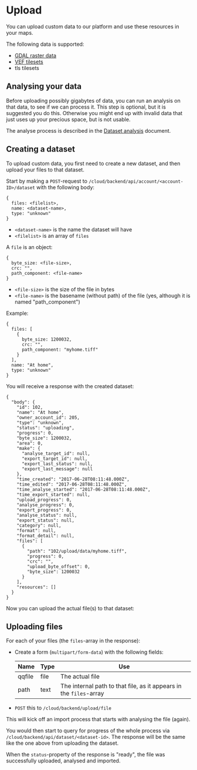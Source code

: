 # Upload

You can upload custom data to our platform and use these resources in your maps.

The following data is supported:

- [GDAL raster data](http://www.gdal.org/formats_list.html)
- [VEF tilesets](https://)
- tls tilesets

## Analysing your data

Before uploading possibly gigabytes of data, you can run an analysis on that data,
to see if we can process it. This step is optional, but it is suggested you
do this. Otherwise you might end up with invalid data that just uses up your precious
space, but is not usable.

The analyse process is described in the [Dataset analysis](upload-analysis.md) document.

## Creating a dataset

To upload custom data, you first need to create a new dataset, and then upload your
files to that dataset.

Start by making a `POST`-request to `/cloud/backend/api/account/<account-ID>/dataset`
with the following body:
```
{
  files: <filelist>,
  name: <dataset-name>,
  type: "unknown"
}
```

- `<dataset-name>` is the name the dataset will have
- `<filelist>` is an array of `files`

A `file` is an object:
```
{
  byte_size: <file-size>,
  crc: "",
  path_component: <file-name>
}
```

- `<file-size>` is the size of the file in bytes
- `<file-name>` is the basename (without path) of the file (yes, although it is named "path_component")

Example:
```
{
  files: [
    {
      byte_size: 1200032,
      crc: "",
      path_component: "myhome.tiff"
    }
  ],
  name: "At home",
  type: "unknown"
}
```

You will receive a response with the created dataset:
```
{
  "body": {
    "id": 102,
    "name": "At home",
    "owner_account_id": 205,
    "type": "unknown",
    "status": "uploading",
    "progress": 0,
    "byte_size": 1200032,
    "area": 0,
    "make": {
      "analyse_target_id": null,
      "export_target_id": null,
      "export_last_status": null,
      "export_last_message": null
    },
    "time_created": "2017-06-28T08:11:48.000Z",
    "time_edited": "2017-06-28T08:11:48.000Z",
    "time_analyse_started": "2017-06-28T08:11:48.000Z",
    "time_export_started": null,
    "upload_progress": 0,
    "analyse_progress": 0,
    "export_progress": 0,
    "analyse_status": null,
    "export_status": null,
    "category": null,
    "format": null,
    "format_detail": null,
    "files": [
      {
        "path": "102/upload/data/myhome.tiff",
        "progress": 0,
        "crc": "",
        "upload_byte_offset": 0,
        "byte_size": 1200032
      }
    ],
    "resources": []
  }
}
```

Now you can upload the actual file(s) to that dataset:

## Uploading files

For each of your files (the `files`-array in the response):

- Create a form (`multipart/form-data`) with the following fields:

  |Name   |Type |Use |
  |-------|-----|----|
  |qqfile |file |The actual file |
  |path   |text |The internal path to that file, as it appears in the `files`-array |

- `POST` this to `/cloud/backend/upload/file`

This will kick off an import process that starts with analysing the file (again).

You would then start to query for progress of the whole process via `/cloud/backend/api/dataset/<dataset-id>`. The response will be the same like the one above from uploading the dataset.

When the `status`-property of the response is "ready", the file was successfully uploaded, analysed and imported.
